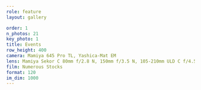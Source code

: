 ```yaml
---
role: feature
layout: gallery

order: 1
n_photos: 21
key_photo: 1
title: Events
row_height: 400
camera: Mamiya 645 Pro TL, Yashica-Mat EM
lens: Mamiya Sekor C 80mm f/2.8 N, 150mm f/3.5 N, 105-210mm ULD C f/4.5, Yashinon 80mm f/3.5
film: Numerous Stocks
format: 120
im_dim: 1000
---
```

